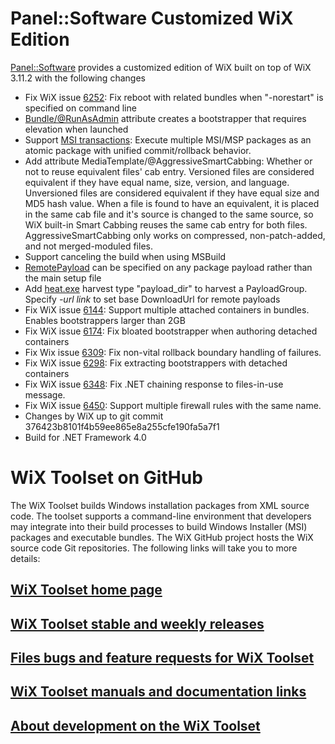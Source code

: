 # Panel::Software Customized WiX Edition

[Panel::Software](http://www.panel-sw.com) provides a customized edition of WiX built on top of WiX 3.11.2 with the following changes

- Fix WiX issue [6252](https://github.com/wixtoolset/issues/issues/6252): Fix reboot with related bundles when "-norestart" is specified on command line
- [Bundle/@RunAsAdmin](https://github.com/wixtoolset/issues/issues/5309) attribute creates a bootstrapper that requires elevation when launched
- Support [MSI transactions](https://github.com/wixtoolset/issues/issues/5386): Execute multiple MSI/MSP packages as an atomic package with unified commit/rollback behavior.
- Add attribute MediaTemplate/@AggressiveSmartCabbing:
  Whether or not to reuse equivalent files' cab entry. Versioned files are considered equivalent if they have equal name, size, version, and language. Unversioned files are considered equivalent if they have equal size and MD5 hash value.
  When a file is found to have an equivalent, it is placed in the same cab file and it's source is changed to the same source, so WiX built-in Smart Cabbing reuses the same cab entry for both files. 
  AggressiveSmartCabbing only works on compressed, non-patch-added, and not merged-moduled files.
- Support canceling the build when using MSBuild
- [RemotePayload](https://wixtoolset.org/documentation/manual/v3/xsd/wix/remotepayload.html) can be specified on any package payload rather than the main setup file
- Add [heat.exe](https://wixtoolset.org/documentation/manual/v3/overview/heat.html) harvest type "payload_dir" to harvest a PayloadGroup. Specify _-url link_ to set base DownloadUrl for remote payloads
- Fix WiX issue [6144](https://github.com/wixtoolset/issues/issues/6144): Support multiple attached containers in bundles. Enables bootstrappers larger than 2GB
- Fix WiX issue [6174](https://github.com/wixtoolset/issues/issues/6174): Fix bloated bootstrapper when authoring detached containers
- Fix Wix issue [6309](https://github.com/wixtoolset/issues/issues/6309): Fix non-vital rollback boundary handling of failures.
- Fix WiX issue [6298](https://github.com/wixtoolset/issues/issues/6298): Fix extracting bootstrappers with detached containers
- Fix WiX issue [6348](https://github.com/wixtoolset/issues/issues/6348): Fix .NET chaining response to files-in-use message.
- Fix WiX issue [6450](https://github.com/wixtoolset/issues/issues/6450): Support multiple firewall rules with the same name.
- Changes by WiX up to git commit 376423b8101f4b59ee865e8a255cfe190fa5a7f1
- Build for .NET Framework 4.0

# WiX Toolset on GitHub
The WiX Toolset builds Windows installation packages from XML source code. The toolset supports a command-line environment that developers may integrate into their build processes to build Windows Installer (MSI) packages and executable bundles. The WiX GitHub project hosts the WiX source code Git repositories. The following links will take you to more details:

## [WiX Toolset home page](http://wixtoolset.org/)
## [WiX Toolset stable and weekly releases](http://wixtoolset.org/releases/)
## [Files bugs and feature requests for WiX Toolset](http://wixtoolset.org/bugs/)
## [WiX Toolset manuals and documentation links](http://wixtoolset.org/documentation/manual/)
## [About development on the WiX Toolset](http://wixtoolset.org/development/)

